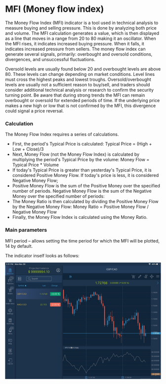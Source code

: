 # MFI \(Money flow index\)

The Money Flow Index \(MFI\) indicator is a tool used in technical analysis to measure buying and selling pressure. This is done by analyzing both price and volume. The MFI calculation generates a value, which is then displayed as a line that moves in a range from 20 to 80 making it an oscillator. When the MFI rises, it indicates increased buying pressure. When it falls, it indicates increased pressure from sellers. The money flow index can generate several signals, primarily: overbought and oversold conditions, divergences, and unsuccessful fluctuations.

Oversold levels are usually found below 20 and overbought levels are above 80. These levels can change depending on market conditions. Level lines must cross the highest peaks and lowest troughs. Oversold/overbought levels are usually not a sufficient reason to buy/sell, and traders should consider additional technical analysis or research to confirm the security turning point. Be aware that during strong trends the MFI can remain overbought or oversold for extended periods of time. If the underlying price makes a new high or low that is not confirmed by the MFI, this divergence could signal a price reversal.

### Calculation

The Money Flow Index requires a series of calculations.

* First, the period's Typical Price is calculated: Typical Price = \(High + Low + Close\)/3
* Next, Money Flow \(not the Money Flow Index\) is calculated by multiplying the period's Typical Price by the volume: Money Flow = Typical Price \* Volume
* If today's Typical Price is greater than yesterday's Typical Price, it is considered Positive Money Flow. If today's price is less, it is considered Negative Money Flow;
* Positive Money Flow is the sum of the Positive Money over the specified number of periods. Negative Money Flow is the sum of the Negative Money over the specified number of periods:
* The Money Ratio is then calculated by dividing the Positive Money Flow by the Negative Money Flow: Money Ratio = Positive Money Flow / Negative Money Flow
* Finally, the Money Flow Index is calculated using the Money Ratio.

### Main parameters

MFI period – allows setting the time period for which the MFI will be plotted, 14 by default.

The indicator inself looks as follows:

![](../../../../../.gitbook/assets/mfi%20%282%29.jpg)

